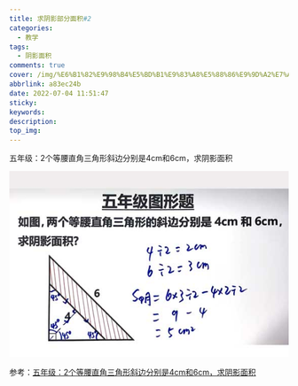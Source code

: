 ```yaml
---
title: 求阴影部分面积#2
categories:
  - 教学
tags:
  - 阴影面积
comments: true
cover: /img/%E6%B1%82%E9%98%B4%E5%BD%B1%E9%83%A8%E5%88%86%E9%9D%A2%E7%A7%AF-2/1.jpg
abbrlink: a83ec24b
date: 2022-07-04 11:51:47
sticky:
keywords:
description:
top_img:
---
```


五年级：2个等腰直角三角形斜边分别是4cm和6cm，求阴影面积

![](../img/%E6%B1%82%E9%98%B4%E5%BD%B1%E9%83%A8%E5%88%86%E9%9D%A2%E7%A7%AF-2/1.jpg)

参考：[五年级：2个等腰直角三角形斜边分别是4cm和6cm，求阴影面积](https://www.bilibili.com/video/BV1BB4y1p7ST?spm_id_from=333.999.0.0&vd_source=cb4a6ad8978ef3ac986f741316ee2cc3)


